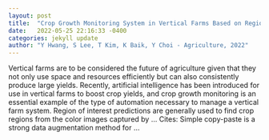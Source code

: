 ```yaml
---
layout: post
title:  "Crop Growth Monitoring System in Vertical Farms Based on Region-of-Interest Prediction"
date:   2022-05-25 22:16:33 -0400
categories: jekyll update
author: "Y Hwang, S Lee, T Kim, K Baik, Y Choi - Agriculture, 2022"
---
```

Vertical farms are to be considered the future of agriculture given that they not only use space and resources efficiently but can also consistently produce large yields. Recently, artificial intelligence has been introduced for use in vertical farms to boost crop yields, and crop growth monitoring is an essential example of the type of automation necessary to manage a vertical farm system. Region of interest predictions are generally used to find crop regions from the color images captured by … Cites: ‪Simple copy-paste is a strong data augmentation method for …‬